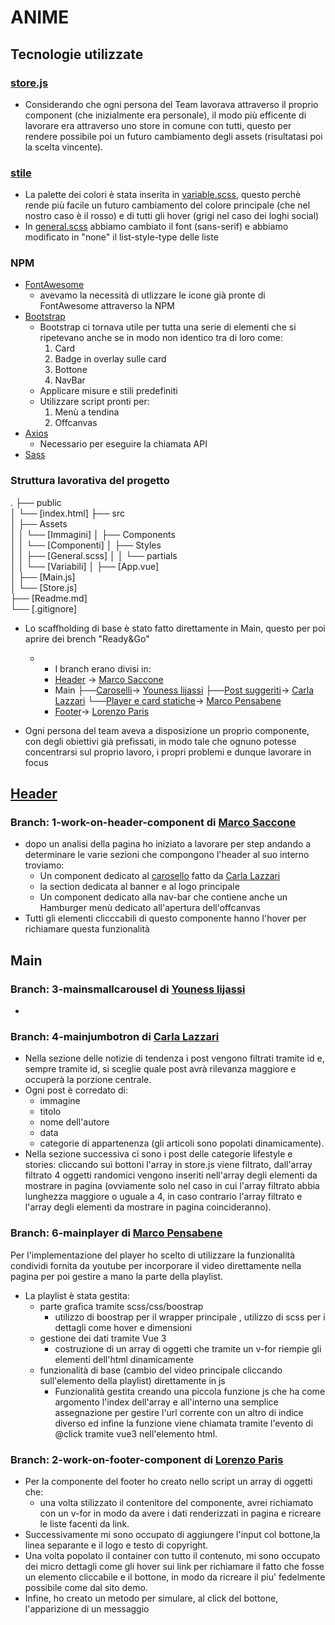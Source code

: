 # ANIME

## Tecnologie utilizzate

### [store.js](./src/store.js)

- Considerando che ogni persona del Team lavorava attraverso il proprio component (che inizialmente era personale), il modo più efficente di lavorare era attraverso uno store in comune con tutti, questo per rendere possibile poi un futuro cambiamento degli assets (risultatasi poi la scelta vincente).

### [stile](./src/styles)

- La palette dei colori è stata inserita in [variable.scss](./src/styles/partials/_variable.scss), questo perchè rende più facile un futuro cambiamento del colore principale (che nel nostro caso è il rosso) e di tutti gli hover (grigi nel caso dei loghi social)
- In [general.scss](./src/styles/general.scss) abbiamo cambiato il font (sans-serif) e abbiamo modificato in "none" il list-style-type delle liste

### NPM

- [FontAwesome](https://fontawesome.com/)
    - avevamo la necessità di utlizzare le icone già pronte di FontAwesome attraverso la NPM
- [Bootstrap](https://getbootstrap.com/)
    - Bootstrap ci tornava utile per tutta una serie di elementi che si ripetevano anche se in modo non identico tra di loro come:
        1. Card
        2. Badge in overlay sulle card
        3. Bottone 
        4. NavBar
    - Applicare misure e stili predefiniti
    - Utilizzare script pronti per:
        1. Menù a tendina
        2. Offcanvas
- [Axios](https://www.npmjs.com/package/axios)
    - Necessario per eseguire la chiamata API
- [Sass](https://www.npmjs.com/package/sass)

### Struttura lavorativa del progetto

.
├── public  
│   └── [index.html]
├── src  
│   ├── Assets  
│   │   └── [Immagini]
│   ├── Components  
│   │   └── [Componenti]
│   ├── Styles  
│   │   ├── [General.scss]
│   │   └── partials  
│   │       └── [Variabili]
│   ├── [App.vue]  
│   ├── [Main.js]  
│   └── [Store.js]  
├── [Readme.md]  
└── [.gitignore]  

- Lo scaffholding di base è stato fatto direttamente in Main, questo per poi aprire dei brench "Ready&Go"
    -  * I branch erano divisi in: 
        - [Header](https://github.com/CodeYouness/proj-html-vuejs/tree/1-work-on-header-component) -> [Marco Saccone](https://github.com/MarcoSac1)
        - Main 
            ├──[Caroselli](https://github.com/CodeYouness/proj-html-vuejs/tree/3-mainsmallcarousel)-> [Youness lijassi](https://github.com/CodeYouness)
            ├──[Post suggeriti](https://github.com/CodeYouness/proj-html-vuejs/tree/4-mainjumbotron)-> [Carla Lazzari](https://github.com/lazzaric92)
            └──[Player e card statiche](https://github.com/CodeYouness/proj-html-vuejs/tree/6-mainplayer)-> [Marco Pensabene](https://github.com/MarcoMpensabene)
        - [Footer](https://github.com/CodeYouness/proj-html-vuejs/tree/2-work-on-footer-component)-> [Lorenzo Paris](https://github.com/LorenzoParis1996)

- Ogni persona del team aveva a disposizione un proprio componente, con degli obiettivi già prefissati, in modo tale che ognuno potesse concentrarsi sul proprio lavoro, i propri problemi e dunque lavorare in focus

## [Header](https://github.com/CodeYouness/proj-html-vuejs/tree/1-work-on-header-component)
### Branch: 1-work-on-header-component di [Marco Saccone](https://github.com/MarcoSac1)
- dopo un analisi della pagina ho iniziato a lavorare per step andando a determinare le varie sezioni che compongono l'header al suo interno troviamo:
    - Un component dedicato al [carosello](./src/components/HeaderSmallCarousel.vue) fatto da [Carla Lazzari](https://github.com/lazzaric92)
    - la section dedicata al banner e al logo principale
    - Un component dedicato alla nav-bar che contiene anche un Hamburger menù dedicato all'apertura dell'offcanvas
- Tutti gli elementi clicccabili di questo componente hanno l'hover per richiamare questa funzionalità

## Main
### Branch: 3-mainsmallcarousel di [Youness lijassi](https://github.com/CodeYouness)
- 


### Branch: 4-mainjumbotron di [Carla Lazzari](https://github.com/lazzaric92)
- Nella sezione delle notizie di tendenza i post vengono filtrati tramite id e, sempre tramite id, si sceglie quale post avrà rilevanza maggiore e occuperà la porzione centrale.
- Ogni post è corredato di:
    - immagine
    - titolo
    - nome dell'autore
    - data
    - categorie di appartenenza (gli articoli sono popolati dinamicamente).
- Nella sezione successiva ci sono i post delle categorie lifestyle e stories: cliccando sui bottoni l'array in store.js viene filtrato, dall'array filtrato 4 oggetti randomici vengono inseriti nell'array degli elementi da mostrare in pagina  (ovviamente solo nel caso in cui l'array filtrato abbia lunghezza maggiore o uguale a 4, in caso contrario l'array filtrato e l'array degli elementi da mostrare in pagina coincideranno). 

### Branch: 6-mainplayer di [Marco Pensabene](https://github.com/MarcoMpensabene)
Per l'implementazione del player ho scelto di utilizzare la funzionalità condividi fornita da youtube per incorporare il video direttamente nella pagina per poi gestire a mano la parte della playlist.
- La playlist è stata gestita:
    - parte grafica tramite scss/css/boostrap
        - utilizzo di boostrap per il wrapper principale , utilizzo di scss per i dettagli come hover e dimensioni
    - gestione dei dati tramite Vue 3 
        - costruzione di un array di oggetti che tramite un v-for riempie gli elementi dell'html dinamicamente
    - funzionalità di base (cambio del video principale cliccando sull'elemento della playlist) direttamente in js
        - Funzionalità gestita creando una piccola funzione js che ha come argomento l'index dell'array e all'interno una     semplice assegnazione per gestire l'url corrente con un altro di indice diverso ed infine la funzione viene chiamata     tramite l'evento di @click tramite vue3 nell'elemento html.

### Branch: 2-work-on-footer-component di [Lorenzo Paris](https://github.com/LorenzoParis1996)
- Per la componente del footer ho creato nello script un array di oggetti che: 
    - una volta stilizzato il contenitore del componente, avrei richiamato con un v-for in modo da avere i dati renderizzati in pagina e ricreare le liste facenti da link.
- Successivamente mi sono occupato di aggiungere l'input col bottone,la linea separante e il logo e testo di copyright. 
- Una volta popolato il container con tutto il contenuto, mi sono occupato dei micro dettagli come gli hover sui link per richiamare il fatto che fosse un elemento cliccabile e il bottone, in modo da ricreare il piu' fedelmente possibile come dal sito demo.
- Infine, ho creato un metodo per simulare, al click del bottone, l'apparizione di un messaggio
